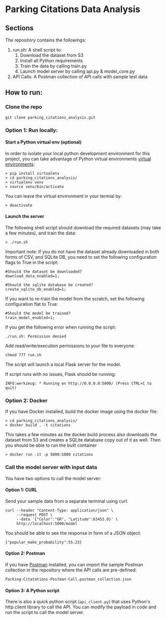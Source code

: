 # Parking Citations Data Analysis

## Sections 
The repository contains the followings: 

1. run.sh: A shell script to: 
    1. Download the dataset from S3
    2. Install all Python requirements
    3. Train the data by calling train.py 
    4. Launch model server by calling api.py & model_core.py 
2. API Calls: A Postman collection of API calls with sample test data

## How to run:

### Clone the repo
```
git clone parking_citations_analysis.git
```

### Option 1: Run locally:
#### Start a Python virtual env (optional)
In order to isolate your local python development environment for this project, you can take advantage of Python virtual environments [virtual environments](https://realpython.com/python-virtual-environments-a-primer/): 
```
> pip install virtualenv
> cd parking_citations_analysis/
> virtualenv venv
> source venv/bin/activate
```
You can leave the virtual environment in your termial by: 
```
> deactivate
```

#### Launch the server
The following shell script should download the required datasets (may take a few minutes), and train the data: 
```
> ./run.sh
```
Important note: If you do not have the dataset already downloaded in both forms of CSV, and SQLite DB, you need to set the following configuration flags to True in the script: 
```
#Should the dataset be downloaded?
download_data_enabled=1;

#Should the sqlite database be created?
create_sqlite_db_enabled=1;
```

If you want to re-train the model from the scratch, set the following configuration flat to True: 
```
#Should the model be trained?
train_model_enabled=1;
```

If you get the following error when running the script: 
```
./run.sh: Permission denied
```
Add read/write/execution permissions to your file to everyone: 
```
chmod 777 run.sh
```

The script will launch a local Flask server for the model. 

If script runs with no issues, Flask should be running: 
```
INFO:werkzeug: * Running on http://0.0.0.0:5000/ (Press CTRL+C to quit)
```
### Option 2: Docker
If you have Docker installed, build the docker image using the docker file:  
```
> cd parking_citations_analysis/
> docker build . -t citations
```
This takes a few minutes as the docker build process also downloads the dataset from S3 and creates a SQLite database copy out of it as well. 
Then you should be able to run the built container 
```
> docker run -it -p 5000:5000 citations 
```

### Call the model server with input data
You have two options to call the model server:

#### Option 1: CURL
Send your sample data from a separate terminal using curl:
```
curl --header "Content-Type: application/json" \
     --request POST \
     --data '{"Color":"GR", "Latitude":63453.0}' \
     http://localhost:5000/model
```
You should be able to see the response in form of a JSON object: 
```
{"popular_make_probability":55.23}
```

#### Option 2: Postman
If you have [Postman](https://www.postman.com/) installed, you can import the sample Postman collection in the repository where the API calls are pre-defined:
```
Parking-Citatations-Postman-Call.postman_collection.json
```

#### Option 3: A Python script
There is also a quick python script (`api_client.py`) that uses Python's http.client library to call the API. You can modify the payload in code and run the script to call the model server. 
